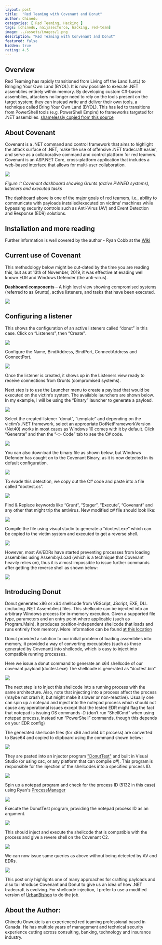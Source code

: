 ```yaml
---
layout: post
title:  "Red Teaming with Covenant and Donut"
author: Chinedu
categories: [ Red Teaming, Hacking ]
tags: [chinedu, naijasecforce, hacking, red-team]
image: ../assets/images/1.png
description: "Red Teaming with Convenant and Donut"
featured: false
hidden: true
rating: 4.5
---
```


## Overview
Red Teaming has rapidly transitioned from Living off the Land (LotL) to Bringing Your Own Land (BYOL). 
It is now possible to execute .NET assemblies entirely within memory. By developing custom C#-based assemblies, 
attackers no longer need to rely on the tools present on the target system; they can instead write and deliver 
their own tools, a technique called Bring Your Own Land (BYOL).  This has led to transitions from PowerShell tools 
(e.g. PowerShell Empire) to frameworks targeted for .NET assemblies. [shamelessly copied from this source](https://www.fireeye.com/blog/threat-research/2018/06/bring-your-own-land-novel-red-teaming-technique.html)

## About Covenant
Covenant is a .NET command and control framework that aims to highlight the attack surface of .NET, make the use 
of offensive .NET tradecraft easier, and serve as a collaborative command and control platform for red teamers. 
Covenant is an ASP.NET Core, cross-platform application that includes a web-based interface that allows for 
multi-user collaboration.

![](../assets/images/1.png)

_Figure 1: Covenant dashboard showing Grunts (active PWNED systems), listeners and executed tasks_

The dashboard above is one of the major goals of red teamers, i.e., ability to communicate with payloads installed/executed on victims’ machines while bypassing security controls such as Anti-Virus (AV) and Event Detection and Response (EDR) solutions.

## Installation and more reading
Further information is well covered by the author - Ryan Cobb at the [Wiki](https://github.com/cobbr/Covenant/wiki)

## Current use of Covenant
This methodology below might be out-dated by the time you are reading this, but as at 13th of November, 2019, it was effective at evading well known EDR and Windows Defender (the anti-virus).

**Dashboard components** – A high level view showing compromised systems (referred to as Grunts), active listeners, and tasks that have been executed.

![](../assets/images/1.png)

## Configuring a listener
This shows the configuration of an active listeners called “donut” in this case. Click on “Listeners”, then  “Create”.

![](../assets/images/2.png)

Configure the Name, BindAddress, BindPort, ConnectAddress and ConnectPort.

![](../assets/images/3.png)

Once the listener is created, it shows up in the Listeners view ready to receive connections from Grunts (compromised systems).

Next step is to use the Launcher menu to create a payload that would be executed on the victim’s system. The available launchers are shown below. In my example, I will be using the “Binary” launcher to generate a payload.

![](../assets/images/4.png)

Select the created listener “donut”, “template” and depending on the victim’s .NET framework, select an appropriate DotNetFrameworkVersion (Net40) works in most cases as Windows 10 comes with it by default. Click “Generate” and then the “<> Code” tab to see the C# code.

![](../assets/images/5.png)

You can also download the binary file as shown below, but Windows Defender has caught on to the Covenant Binary, as it is now detected in its default configuration.

![](../assets/images/6.png)

To evade this detection, we copy out the C# code and paste into a file called “doctest.cs”.

![](../assets/images/7.png)

Find & Replace keywords like “Grunt”, “Stager”, “Execute”, “Covenant” and any other that might trip the antivirus. New modified c# file should look like:

![](../assets/images/8.png)

Compile the file using visual studio to generate a “doctest.exe” which can be copied to the victim system and executed to get a reverse shell.

![](../assets/images/9.png)

However, most AV/EDRs have started preventing processes from loading assemblies using Assembly.Load (which is a technique that Covenant heavily relies on), thus it is almost impossible to issue further commands after getting the reverse shell as shown below:

![](../assets/images/10.png)

## Introducing Donut
Donut generates x86 or x64 shellcode from VBScript, JScript, EXE, DLL (including .NET Assemblies) files. This shellcode can be injected into an arbitrary Windows process for in-memory execution. Given a supported file type, parameters and an entry point where applicable (such as Program.Main), it produces position-independent shellcode that loads and runs entirely from memory. More information can be found [at this location](https://github.com/TheWover/donut)

Donut provided a solution to our initial problem of loading assemblies into memory, it provided a way of converting executables (such as those generated by Covenant) into shellcode, which is easy to inject into compatible running processes.

Here we issue a donut command to generate an x64 shellcode of our covenant payload (doctest.exe)
The shellcode is generated as “doctest.bin”

![](../assets/images/11.png)

The next step is to inject this shellcode into a running process with the same architecture. Also, note that injecting into a process affect the process (maybe not crash it, but might make it slower or non-reactive). Usually one can spin up a notepad and inject into the notepad process which should not cause any operational issues except that the tested EDR might flag the fact that notepad is issuing OS commands :D (don’t run “ShellCmd” when using notepad process, instead run “PowerShell” commands, though this depends on your EDR config)

The generated shellcode files (for x86 and x64 bit process) are converted to Base64 and copied to clipboard using the command shown below:

![](../assets/images/14.png)

They are pasted into an injector program ["DonutTest"](https://github.com/TheWover/donut/tree/master/DonutTest) and built in Visual Studio (or using csc, or any platform that can compile c#). This program is responsible for the injection of the shellcodes into a specified process ID.

![](../assets/images/13.png)

Spin up a notepad program and check for the process ID (5132 in this case) using Ryan's [ProcessManager](https://github.com/TheWover/donut/tree/master/ProcessManager)

![](../assets/images/15.png)

Execute the DonutTest program, providing the notepad process ID as an argument.

![](../assets/images/16.png)

This should inject and execute the shellcode that is compatible with the process and give a revere shell on the Covenant C2.

![](../assets/images/17.png)

We can now issue same queries as above without being detected by AV and EDRs.

![](../assets/images/18.png)

This post only highlights one of many approaches for crafting payloads and also to introduce Covenant and Donut to give us an idea of how .NET tradecraft is evolving. For shellcode injection, I prefer to use a modified version of [UrbanBishop](https://github.com/FuzzySecurity/Sharp-Suite/tree/master/UrbanBishop) to do the job.

## About the Author:
Chinedu Onwukie is an experienced red teaming professional based in Canada. He has multiple years of management 
and technical security experience cutting across consulting, banking, technology and insurance industry.
